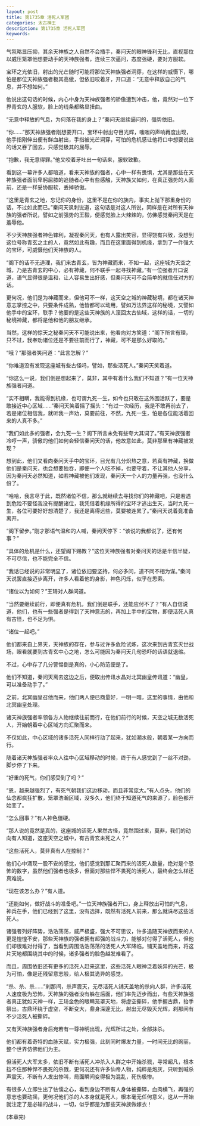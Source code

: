 ```yaml
---
layout: post
title: 第1735章 活死人军团
categories: 太古神王
description: 第1735章 活死人军团
keywords:
---
```


气氛略显压抑，其余天神族之人自然不会插手，秦问天的眼神锋利无比，直视那位以威压笼罩他想要动手的天神族强者，连续三次逼问，态度强硬，要对方服软。

宝环之光依旧，射出的光芒随时可能将那位天神族强者洞穿，在这样的威慑下，哪怕是那位天神族强者极其高傲，但依旧咬着牙，开口道：“无意中释放自己的气息，并不想如何。”

他说出这句话的时候，内心中身为天神族强者的骄傲遭到冲击，他，竟然对一位下界青玄的人服软，脸上的线条都略显扭曲。

“无意中释放的气息，为何落在我的身上？”秦问天继续逼问的，强势依旧。

“你……”那天神族强者刚想要开口，宝环中射出夺目光辉，嗤嗤的声响再度出现，他手指刚伸出便有鲜血射出，手指被光芒洞穿，可怕的危机感让他将口中想要说出的话又吞了回去，只感觉极其的屈辱。

“抱歉，我无意得罪。”他又咬着牙吐出一句话来，服软致歉。

看到这一幕许多人都暗道，看来天神族的强者，心中一样有畏惧，尤其是那些在天神族强者面前卑躬屈膝的追随者心中有些感触，天神族又如何，在真正强势的人面前，还是一样妥协服软，丢掉骄傲。

“这里是青玄之地，忘记你的身份，这里不是在你的族内，事实上抛下那重身份的话，不过如此而已。”秦问天讽刺说道，这句话是对这人所说，同样是在对所有天神族的强者所说，譬如之前强势的王毅，便感觉脸上火辣辣的，仿佛感觉秦问天是在羞辱他。

不少天神族强者神色锋利，凝视秦问天，也有人露出笑容，显得饶有兴致，没想到这位号称青玄之主的人，竟然如此有趣，而且在这里面得到机缘，拿到了一件强大的宝环，可威慑他们天神族的人。

“阁下的话不无道理，我们来古青玄，皆为神藏而来，不如一起，这座城为天空之城，乃是古青玄的中心，必有神藏，何不联手一起寻找神藏。”有一位强者开口说道，语气显得很是温和，让人容易生出好感，但秦问天可不会简单的就信任对方的话。

更何况，他们是为神藏而来，但他可不一样，这天空之城的神藏秘境，都在诸天神意志掌控之中，只要条件成熟，他皆都可以动用，譬如万法界这样的秘境，又譬如他手中的宝环，联手？他要的是这些天神族的人滚回太古仙域，这样的话，一切的秘境神藏，都将是他和他的朋友继承。

当然，这样的惊天之秘秦问天不可能说出来，他看向对方笑道：“阁下所言有理，只不过，我奉劝诸位还是不要往前而行了，神藏，可不是那么好取的。”

“哦？”那强者笑问道：“此言怎解？”

“你难道没有发现这座城有些古怪吗，譬如，那些活死人。”秦问天笑着道。

“你这么一说，我们倒是想起来了，莫非，其中有着什么我们不知道？”有一位天神族强者问道。

“实不相瞒，我能得到机缘，也可谓九死一生，如今也只敢在这外围活跃了，要是敢接近中心区域……”秦问天笑着摇了摇头：“有过一次经历，我是不敢再前去了，若是诸位相信我，就听我一声劝，莫要前往，不然，九死一生，怕是各位能活着回来的人真不多。”

“我们如此多的强者，会九死一生？阁下所言未免有些夸大其词了。”有天神族强者冷哼一声，骄傲的他们如何会轻信秦问天的话，他故意如此，莫非那里有神藏被发现？

想到此，他们又看向秦问天手中的宝环，目光有几分炽热之意，若真有神藏，换做他们是秦问天，也会想要独吞，即便一个人吃不掉，也要守着，不让其他人分享，因为秦问天必然知道，如若神藏被他们发现，秦问天一个人的力量再强，也没什么份了。

“哈哈，我言尽于此，既然诸位不信，那么就继续去寻找你们的神藏吧，只是若遇到危险不要怪我没有提醒诸位，我凭借着机缘所得的宝环才逃出生天，当时九死一生，各位可要好好想清楚了，我还是离得远些，莫要被连累了。”秦问天说着竟准备离开。

“阁下留步。”刚才那语气温和的人喊，秦问天停下：“该说的我都说了，还有何事？”

“具体的危机是什么，还望阁下赐教？”这位天神族强者对秦问天的话是半信半疑，不可尽信，也不能完全不信。

“我话已经说的非常明显了，诸位依旧要坚持，何必多问，道不同不相为谋。”秦问天说罢直接迈步离开，许多人看着他的身影，神色闪烁，似乎在思索。

“诸位以为如何？”王琦对人群问道。

“当然要继续前行，即便真有危机，我们倒是联手，还能应付不了？”有人自信说道，他们，也有一些强者是得到了天神意志的，再加上手中的宝物，即便活死人真有古怪，也不足为惧。

“诸位一起吧。”

他们都来自上界天，天神族的存在，参与过许多危险试炼，这次来到古青玄灭世战场，眼看就要到古青玄中心之地，怎么可能因为秦问天几句恐吓的话语就退缩。

不过，心中存了几分警惕倒是真的，小心防范便是了。

他们不知道，秦问天离去这边之后，便取出传讯水晶对北冥幽皇传讯道：“幽皇，可以准备动手了。”

之前，北冥幽皇召他而来，他们两人便已商量好，一明一暗，这里的事情，由他和北冥幽皇处理。

诸天神族强者率领各方人物继续往前而行，在他们前行的时候，天空之城无数活死人，开始朝着中心区域方向汇聚而来。

不仅如此，中心区域的诸多活死人同样行动了起来，犹如潮水般，朝着某一方向而行。

随着诸天神族强者率众人往中心区域移动的时候，终于有人感觉到了一丝不对劲，脚步停了下来。

“好重的死气，你们感受到了吗？”

“恩，越来越强烈了，有死气朝我们这边移动，而且非常庞大。”有人点头，他们的仙念都疯狂扩散，笼罩浩瀚区域，没多久，他们终于知道死气的来源了，脸色都开始变了。

“怎么回事？”有人神色僵硬。

“那人说的竟然是真的，这座城的活死人果然古怪，竟然围过来，莫非，我们的动向有人知道，这座天空之城中，有古青玄未死之人？”

“这些活死人，莫非真有人在控制？”

他们心中涌现一股不安的感觉，他们感觉到那汇聚而来的活死人数量，绝对是个恐怖的数字，虽然他们强者也极多，但面对那些悍不畏死的活死人，最终会怎么样还真难说。

“现在该怎么办？”有人道。

“还能如何，做好战斗的准备吧。”一位天神族强者开口，身上释放出可怕的气息，神兵在手，他们已经到了这里，没有选择，既然有活死人前来，那么就诛尽这些活死人。

诸强者列好阵势，浩浩荡荡，威严极盛，强大不可思议，许多追随天神族而来的人更是惶惶不安，那些天神族的强者拥有超强的战斗力，能够对付得了活死人，但他们却很难对付得了，当看到周围浩浩荡荡的活死人大军降临，铺天盖地而来，将这片天地都围绕其中的时候，诸多强者的脸色越发难看了。

而且，周围依旧还有更多的活死人赶来这里，这些活死人眼神泛着妖异的光芒，极为可怕，像是还残留意志般，给人极其诡异的感觉。

“杀、杀、杀……”刹那间，杀声震天，无尽活死人铺天盖地的杀向人群，许多活死人速度极为恐怖，天神族的强者没有躲在后面，他们率先迈步而出，有些天神族强者真正犹如天神一样，王琦金色的眼睛笼罩天地，将虚空撕碎，他手握古鼎，抬手祭出，古鼎环绕于虚空，不断变大，鼎身深邃无比，射出无尽毁灭光辉，刹那间有不少活死人被撕碎。

又有天神族强者身后宛若有一尊神明出现，光辉所过之处，全部抹杀。

他们都有着奇特的血脉天赋，实力极强，此刻同时爆发力量，一时间无比的绚丽，整个世界仿佛他们为主。

但活死人大军太多，依旧不断有活死人冲杀入人群之中开始杀戮，寻常超凡，根本挡不住那种悍不畏死的杀戮，更何况还有许多仙帝人物，纯粹是炮灰，只听到喊杀声震天，不断有人发出惨叫，局面瞬间变得极为混乱，死伤极惨。

有很多人立即生出了怯懦之心，看到身边不断有人身体被撕碎，血肉横飞，再强的意志也要动摇，更何况他们杀的人本身就是死人，根本毫无任何意义，这从一开始就注定了是必输的战斗，一切，似乎都是为那些天神族做嫁衣！



(本章完)
